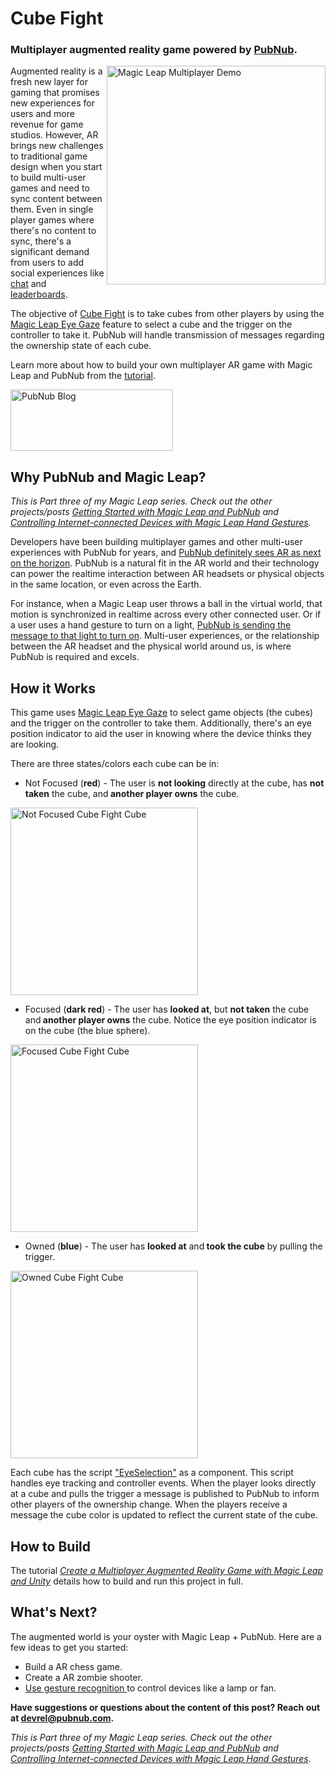 # Cube Fight

### Multiplayer augmented reality game powered by [PubNub](https://www.pubnub.com/?devrel_gh=Cube-Fight).

<img src="/Magic-Leap-Multiplayer-Demo-op.gif?raw=true" alt="Magic Leap Multiplayer Demo" width="350" align="right" />

Augmented reality is a fresh new layer for gaming that promises new experiences for users and more revenue for game studios. However, AR brings new challenges to traditional game design when you start to build multi-user games and need to sync content between them. Even in single player games where there's no content to sync, there's a significant demand from users to add social experiences like <a href="https://www.pubnub.com/products/chatengine/" target="_blank" rel="noopener">chat</a> and <a href="https://www.pubnub.com/blog/realtime-highscores-leaderboards-in-unity/" target="_blank" rel="noopener">leaderboards</a>.

The objective of <a href="https://github.com/chandler767/Cube-Fight" target="_blank" rel="noopener">Cube Fight</a> is to take cubes from other players by using the <a href="https://creator.magicleap.com/learn/tutorials/eye-gaze-unity" target="_blank" rel="noopener">Magic Leap Eye Gaze</a> feature to select a cube and the trigger on the controller to take it. PubNub will handle transmission of messages regarding the ownership state of each cube.

Learn more about how to build your own multiplayer AR game with Magic Leap and PubNub from the [tutorial](https://www.pubnub.com/blog/Multiplayer-Augmented-Reality-Game-Magic-Leap-unity/).

<a href="https://www.pubnub.com/blog/Multiplayer-Augmented-Reality-Game-Magic-Leap-unity/?devrel_gh=Cube-Fight">
    <img alt="PubNub Blog" src="https://i.imgur.com/aJ927CO.png" width=260 height=98/>
</a>

## Why PubNub and Magic Leap?
<em>This is Part three of my Magic Leap series. Check out the other projects/posts <a href="https://www.pubnub.com/blog/getting-started-with-magic-leap-and-unity?devrel_gh=cube-fight" target="_blank" rel="noopener">Getting Started with Magic Leap and PubNub</a> and <a href="https://www.pubnub.com/blog/magic-leap-controlling-internet-connected-devices-lights-doors-with-hand-gestures/" target="_blank" rel="noopener">Controlling Internet-connected Devices with Magic Leap Hand Gestures</a>.</em>

Developers have been building multiplayer games and other multi-user experiences with PubNub for years, and <a href="https://www.pubnub.com/blog/getting-started-with-magic-leap-and-unity" target="_blank" rel="noopener">PubNub definitely sees AR as next on the horizon</a>. PubNub is a natural fit in the AR world and their technology can power the realtime interaction between AR headsets or physical objects in the same location, or even across the Earth.

For instance, when a Magic Leap user throws a ball in the virtual world, that motion is synchronized in realtime across every other connected user. Or if a user uses a hand gesture to turn on a light, <a href="https://github.com/chandler767/Magic-Leap-IoT-Example" target="_blank" rel="noopener">PubNub is sending the message to that light to turn on</a>. Multi-user experiences, or the relationship between the AR headset and the physical world around us, is where PubNub is required and excels.

## How it Works
This game uses <a href="https://creator.magicleap.com/learn/tutorials/eye-gaze-unity" target="_blank" rel="noopener">Magic Leap Eye Gaze</a> to select game objects (the cubes) and the trigger on the controller to take them. Additionally, there's an eye position indicator to aid the user in knowing where the device thinks they are looking.

There are three states/colors each cube can be in:

* Not Focused (<strong>red</strong>) - The user is <strong>not looking</strong> directly at the cube, has <strong>not taken</strong> the cube, and<strong> another player owns</strong> the cube.

<img src="https://www.pubnub.com/blog/wp-content/uploads/2018/10/image-red-1024x768.jpg" alt="Not Focused Cube Fight Cube" width="300" align="center" />

 * Focused (<strong>dark red</strong>) - The user has <strong>looked at</strong>, but <strong>not taken</strong> the cube and<strong> another player owns</strong> the cube. Notice the eye position indicator is on the cube (the blue sphere).
 
 <img src="https://www.pubnub.com/blog/wp-content/uploads/2018/10/selected-1024x768.jpg" alt="Focused Cube Fight Cube" width="300" align="center" />
 
 * Owned (<strong>blue</strong>) - The user has <strong>looked at</strong> and<strong> took the cube</strong> by pulling the trigger.
 
 <img src="https://www.pubnub.com/blog/wp-content/uploads/2018/10/image-blue-1024x768.jpg" alt="Owned Cube Fight Cube" width="300" align="center" />
 
Each cube has the script <a href="https://github.com/chandler767/Cube-Fight/blob/master/Cube-Fight/Assets/EyeSelection.cs" target="_blank" rel="noopener">"EyeSelection"</a> as a component. This script handles eye tracking and controller events. When the player looks directly at a cube and pulls the trigger a message is published to PubNub to inform other players of the ownership change. When the players receive a message the cube color is updated to reflect the current state of the cube.

## How to Build 

The tutorial [*Create a Multiplayer Augmented Reality Game with Magic Leap and Unity*](https://www.pubnub.com/blog/Multiplayer-Augmented-Reality-Game-Magic-Leap-unity/) details how to build and run this project in full.

## What's Next?
The augmented world is your oyster with Magic Leap + PubNub. Here are a few ideas to get you started:
<ul>
 	<li>Build a AR chess game.</li>
 	<li>Create a AR zombie shooter.</li>
 	<li><a href="https://github.com/chandler767/Magic-Leap-Gesture-IoT-Example" target="_blank" rel="noopener">Use gesture recognition </a>to control devices like a lamp or fan.</li>
</ul>

<strong>Have suggestions or questions about the content of this post? Reach out at <a href="mailto:devrel@pubnub.com" target="_blank" rel="noopener" data-rawhref="mailto:devrel@pubnub.com">devrel@pubnub.com</a>.</strong>

<em>This is Part three of my Magic Leap series. Check out the other projects/posts <a href="https://www.pubnub.com/blog/getting-started-with-magic-leap-and-unity?devrel_gh=cube-fight" target="_blank" rel="noopener">Getting Started with Magic Leap and PubNub</a> and <a href="https://www.pubnub.com/blog/magic-leap-controlling-internet-connected-devices-lights-doors-with-hand-gestures/" target="_blank" rel="noopener">Controlling Internet-connected Devices with Magic Leap Hand Gestures</a>.</em>
